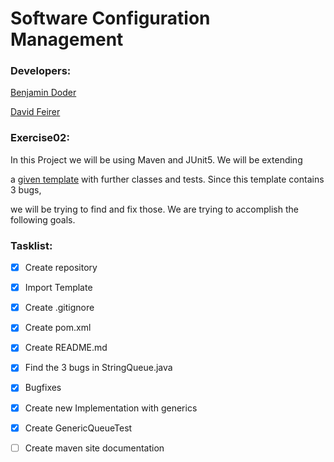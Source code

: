 # Software Configuration Management

### Developers:

[Benjamin Doder](https://github.com/doderben "Benjamin Doder")

[David Feirer](https://github.com/DavidFeirer "David Feirer")

### Exercise02:

In this Project we will be using Maven and JUnit5. We will be extending

a [given template](https://github.com/michaelulm/software-configuration-management/tree/master/test-automation/junit5/Queue) with further classes and tests. Since this template contains 3 bugs,

we will be trying to find and fix those. We are trying to accomplish the following goals.

### Tasklist:

- [x] Create repository
- [x] Import Template
- [x] Create .gitignore
- [x] Create pom.xml
- [x] Create README.md
- [x] Find the 3 bugs in StringQueue.java
- [x] Bugfixes
- [x] Create new Implementation with generics
- [x] Create GenericQueueTest
- [ ] Create maven site documentation

